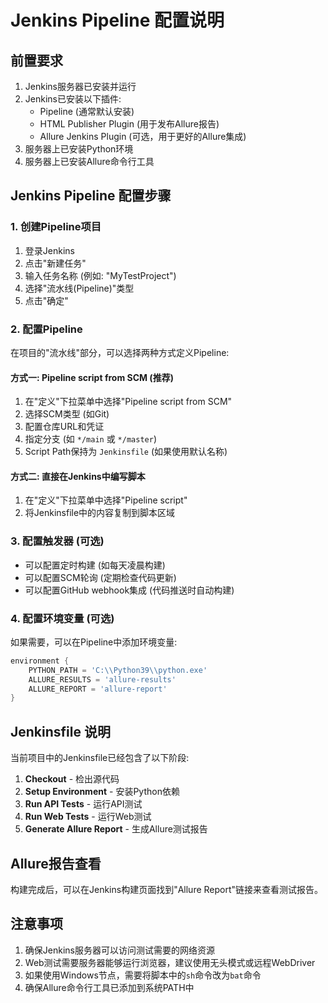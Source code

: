 # Jenkins Pipeline 配置说明

## 前置要求

1. Jenkins服务器已安装并运行
2. Jenkins已安装以下插件:
   - Pipeline (通常默认安装)
   - HTML Publisher Plugin (用于发布Allure报告)
   - Allure Jenkins Plugin (可选，用于更好的Allure集成)
3. 服务器上已安装Python环境
4. 服务器上已安装Allure命令行工具

## Jenkins Pipeline 配置步骤

### 1. 创建Pipeline项目
1. 登录Jenkins
2. 点击"新建任务"
3. 输入任务名称 (例如: "MyTestProject")
4. 选择"流水线(Pipeline)"类型
5. 点击"确定"

### 2. 配置Pipeline
在项目的"流水线"部分，可以选择两种方式定义Pipeline:

#### 方式一: Pipeline script from SCM (推荐)
1. 在"定义"下拉菜单中选择"Pipeline script from SCM"
2. 选择SCM类型 (如Git)
3. 配置仓库URL和凭证
4. 指定分支 (如 `*/main` 或 `*/master`)
5. Script Path保持为 `Jenkinsfile` (如果使用默认名称)

#### 方式二: 直接在Jenkins中编写脚本
1. 在"定义"下拉菜单中选择"Pipeline script"
2. 将Jenkinsfile中的内容复制到脚本区域

### 3. 配置触发器 (可选)
- 可以配置定时构建 (如每天凌晨构建)
- 可以配置SCM轮询 (定期检查代码更新)
- 可以配置GitHub webhook集成 (代码推送时自动构建)

### 4. 配置环境变量 (可选)
如果需要，可以在Pipeline中添加环境变量:
```groovy
environment {
    PYTHON_PATH = 'C:\\Python39\\python.exe'
    ALLURE_RESULTS = 'allure-results'
    ALLURE_REPORT = 'allure-report'
}
```

## Jenkinsfile 说明

当前项目中的Jenkinsfile已经包含了以下阶段:

1. **Checkout** - 检出源代码
2. **Setup Environment** - 安装Python依赖
3. **Run API Tests** - 运行API测试
4. **Run Web Tests** - 运行Web测试
5. **Generate Allure Report** - 生成Allure测试报告

## Allure报告查看

构建完成后，可以在Jenkins构建页面找到"Allure Report"链接来查看测试报告。

## 注意事项

1. 确保Jenkins服务器可以访问测试需要的网络资源
2. Web测试需要服务器能够运行浏览器，建议使用无头模式或远程WebDriver
3. 如果使用Windows节点，需要将脚本中的`sh`命令改为`bat`命令
4. 确保Allure命令行工具已添加到系统PATH中